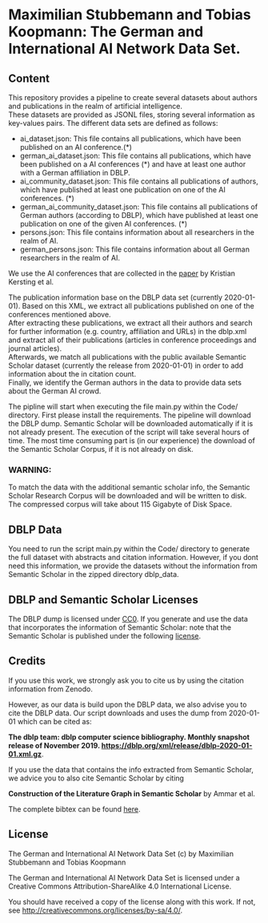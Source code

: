 # Maximilian Stubbemann and Tobias Koopmann: The German and International AI Network Data Set.

## Content
This repository provides a pipeline to create several datasets about authors and publications in the realm of artificial intelligence.  
These datasets are provided as JSONL files, storing several information as key-values pairs. The different data sets are defined as follows:

- ai\_dataset.json: This file contains all publications, which have been published on an  AI conference.(*)
- german\_ai_dataset.json: This file contains all publications, which have been published on a  AI conferences (*) and have at least one author with a German affiliation in DBLP.
- ai\_community_dataset.json: This file contains all publications of authors, which have published at least one publication on one of the AI conferences. (*)
- german\_ai\_community_dataset.json: This file contains all publications of German authors (according to DBLP), which have published at least one publication on one of the given AI conferences. (*)
- persons.json: This file contains information about all researchers in the realm of AI.
- german\_persons.json: This file contains information about all German researchers in the realm of AI.

We use the AI conferences that are collected in the [paper](https://arxiv.org/pdf/1903.09516.pdf) by Kristian Kersting et al.

The publication information base on the DBLP data set (currently 2020-01-01). Based on this XML, we extract all publications published on one of the conferences mentioned above.  
After extracting these publications, we extract all their authors and search for further information (e.g. country, affiliation and URLs) in the dblp.xml and extract all of their publications (articles in conference proceedings and journal articles).  
Afterwards, we match all publications with the public available Semantic Scholar dataset (currently the release from 2020-01-01) in order to add information about the in citation count.  
Finally, we identify the German authors in the data to provide data sets about the German AI crowd.

The pipline will start when executing the file main.py within the Code/ directory. First please install the requirements. The pipeline will download the DBLP dump. Semantic Scholar will be downloaded automatically if it is not already present. The execution of the script will take several hours of time. The most time consuming part is (in our experience) the download of the Semantic Scholar Corpus, if it is not already on disk.

### WARNING:
To match the data with the additional semantic scholar info, the Semantic Scholar Research Corpus will be downloaded and will be written to disk. The compressed corpus will take about 115 Gigabyte of Disk Space.

## DBLP Data
You need to run the script main.py within the Code/ directory to generate the full dataset with abstracts and citation information. However, if you dont need this information, we provide the datasets without the information from Semantic Scholar in the zipped directory dblp\_data.

## DBLP and Semantic Scholar Licenses
The DBLP dump is licensed under [CC0](https://creativecommons.org/publicdomain/zero/1.0/). If you generate and use the data that incorporates the information of Semantic Scholar: note that the Semantic Scholar is published under the following [license](http://api.semanticscholar.org/corpus/legal/).

## Credits
If you use this work, we strongly ask you to cite us by using the citation information from Zenodo.

However, as our data is build upon the DBLP data, we also advise you to cite the DBLP data. Our script downloads and uses the dump from 2020-01-01 which can be cited as:  

**The dblp team: dblp computer science bibliography. Monthly snapshot release of November 2019. https://dblp.org/xml/release/dblp-2020-01-01.xml.gz**.

If you use the data that contains the info extracted from Semantic Scholar, we advice you to also cite Semantic Scholar by citing

**Construction of the Literature Graph in Semantic Scholar** by Ammar et al.

The complete bibtex can be found [here](https://api.semanticscholar.org/corpus/).

## License
The German and International AI Network Data Set (c) by Maximilian Stubbemann and Tobias Koopmann

The German and International AI Network Data Set is licensed under a
Creative Commons Attribution-ShareAlike 4.0 International License.

You should have received a copy of the license along with this
work. If not, see <http://creativecommons.org/licenses/by-sa/4.0/>.
